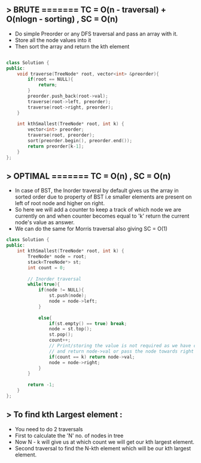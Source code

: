## > BRUTE ======= TC = O(n - traversal) + O(nlogn - sorting) , SC = O(n)

- Do simple Preorder or any DFS traversal and pass an array with it.
- Store all the node values into it
- Then sort the array and return the kth element

```cpp

class Solution {
public:
    void traverse(TreeNode* root, vector<int> &preorder){
        if(root == NULL){
            return;
        }
        preorder.push_back(root->val);
        traverse(root->left, preorder);
        traverse(root->right, preorder);
    }
    
    int kthSmallest(TreeNode* root, int k) {
        vector<int> preorder;
        traverse(root, preorder);
        sort(preorder.begin(), preorder.end());
        return preorder[k-1];
    }
};
```
## > OPTIMAL ======= TC = O(n) , SC = O(n)

- In case of BST, the Inorder traveral by default gives us the array in sorted order due to property of BST i.e smaller elements are present on left of root node and higher on right.
- So here we will add a counter to keep a track of which node we are currently on and when counter becomes equal to 'k' return the current node's value as answer.
- We can do the same for Morris traversal also giving SC = O(1)

```cpp
class Solution {
public:
    int kthSmallest(TreeNode* root, int k) {
        TreeNode* node = root;
        stack<TreeNode*> st;
        int count = 0;
        
        // Inorder traversal
        while(true){
            if(node != NULL){
                st.push(node);
                node = node->left;
            }
            
            else{
                if(st.empty() == true) break;
                node = st.top();
                st.pop();
                count++;
                // Print/storing the value is not required as we have counter so we check if (count == k)
                // and return node->val or pass the node towards right as per inorder traversal method
                if(count == k) return node->val;
                node = node->right;
            }
        }
        
        return -1;
    }
};
```

## > To find kth Largest element :

- You need to do 2 traversals 
- First to calculate the 'N' no. of nodes in tree
- Now N - k will give us at which count we will get our kth largest element.
- Second traversal to find the N-kth element which will be our kth largest element.
